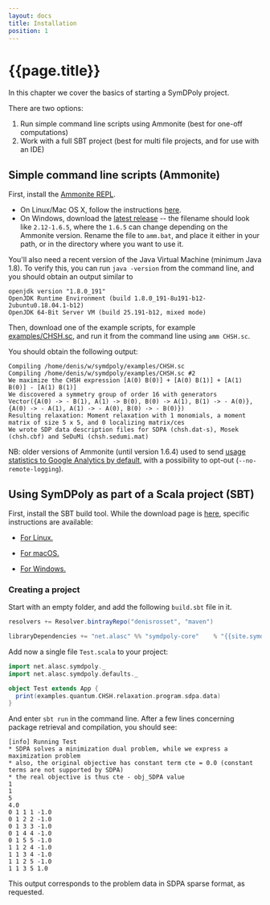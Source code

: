 ```yaml
---
layout: docs
title: Installation
position: 1
---
```


# {{page.title}}

In this chapter we cover the basics of starting a SymDPoly project.

There are two options:

1. Run simple command line scripts using Ammonite (best for one-off computations)
2. Work with a full SBT project (best for multi file projects, and for use with an IDE)

## Simple command line scripts (Ammonite)

First, install the [Ammonite REPL](https://ammonite.io/#Ammonite-REPL).

- On Linux/Mac OS X, follow the instructions [here](https://ammonite.io/#Ammonite-REPL).
- On Windows, download the [latest release](https://github.com/lihaoyi/Ammonite/releases) -- the filename should look like `2.12-1.6.5`, where the `1.6.5` can change depending on the Ammonite version. Rename the file to `amm.bat`, and place it either in your path, or in the directory where you want to use it.

You'll also need a recent version of the Java Virtual Machine (minimum Java 1.8).
To verify this, you can run `java -version` from the command line, and you should obtain an output similar to
```
openjdk version "1.8.0_191"
OpenJDK Runtime Environment (build 1.8.0_191-8u191-b12-2ubuntu0.18.04.1-b12)
OpenJDK 64-Bit Server VM (build 25.191-b12, mixed mode)
```

Then, download one of the example scripts, for example [examples/CHSH.sc](https://github.com/denisrosset/symdpoly/blob/master/examples/CHSH.sc), and run it from the command line using `amm CHSH.sc`.

You should obtain the following output:

```
Compiling /home/denis/w/symdpoly/examples/CHSH.sc
Compiling /home/denis/w/symdpoly/examples/CHSH.sc #2
We maximize the CHSH expression [A(0) B(0)] + [A(0) B(1)] + [A(1) B(0)] - [A(1) B(1)]
We discovered a symmetry group of order 16 with generators Vector({A(0) -> - B(1), A(1) -> B(0), B(0) -> A(1), B(1) -> - A(0)}, {A(0) -> - A(1), A(1) -> - A(0), B(0) -> - B(0)})
Resulting relaxation: Moment relaxation with 1 monomials, a moment matrix of size 5 x 5, and 0 localizing matrix/ces
We wrote SDP data description files for SDPA (chsh.dat-s), Mosek (chsh.cbf) and SeDuMi (chsh.sedumi.mat)
```

NB: older versions of Ammonite (until version 1.6.4) used to send [usage statistics to Google Analytics by default](https://github.com/lihaoyi/Ammonite/issues/607), with a possibility to opt-out (`--no-remote-logging`).

## Using SymDPoly as part of a Scala project (SBT)

First, install the SBT build tool. While the download page is [here](https://www.scala-sbt.org/download.html), specific instructions are available:

- [For Linux.](https://www.scala-sbt.org/1.x/docs/Installing-sbt-on-Linux.html)

- [For macOS.](https://www.scala-sbt.org/1.x/docs/Installing-sbt-on-Mac.html)

- [For Windows.](https://www.scala-sbt.org/1.x/docs/Installing-sbt-on-Windows.html)

### Creating a project

Start with an empty folder, and add the following `build.sbt` file in it.

```scala
resolvers += Resolver.bintrayRepo("denisrosset", "maven")

libraryDependencies += "net.alasc" %% "symdpoly-core"    % "{{site.symdpolyVersion}}"
```

Add now a single file `Test.scala` to your project:
```scala
import net.alasc.symdpoly._
import net.alasc.symdpoly.defaults._

object Test extends App {
  print(examples.quantum.CHSH.relaxation.program.sdpa.data)
}
```

And enter `sbt run` in the command line. After a few lines concerning package retrieval and compilation, you should see:
```
[info] Running Test 
* SDPA solves a minimization dual problem, while we express a maximization problem 
* also, the original objective has constant term cte = 0.0 (constant terms are not supported by SDPA)
* the real objective is thus cte - obj_SDPA value
1
1
5
4.0
0 1 1 1 -1.0
0 1 2 2 -1.0
0 1 3 3 -1.0
0 1 4 4 -1.0
0 1 5 5 -1.0
1 1 2 4 -1.0
1 1 3 4 -1.0
1 1 2 5 -1.0
1 1 3 5 1.0
```

This output corresponds to the problem data in SDPA sparse format, as requested.
